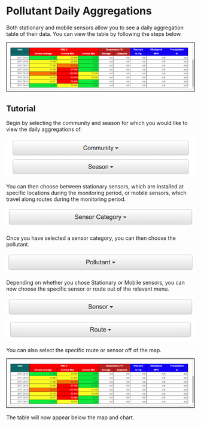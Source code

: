 # Pollutant Daily Aggregations

Both stationary and mobile sensors allow you to see a daily aggregation table of their data. You can view the table by following the steps below.

![Daily Aggregations](images/table.png "Daily Aggregations")

## Tutorial

Begin by selecting the community and season for which you would like to view the daily aggregations of.

![Community and Season Dropdowns](images/community-season.png)

You can then choose between stationary sensors, which are installed at specific locations during the monitoring period, or mobile sensors, which travel along routes during the monitoring period.

![Sensor Category Dropdown](images/sensor-category.png)

Once you have selected a sensor category, you can then choose the pollutant.

![Pollutant Dropdown](images/pollutant.png)

Depending on whether you chose Stationary or Mobile sensors, you can now choose the specific sensor or route out of the relevant menu.

![Sensor Dropdown](images/sensor.png)
![Route Dropdown](images/route-menu.png)

You can also select the specific route or sensor off of the map.

![Daily Aggregations](images/table.png "Daily Aggregations")

The table will now appear below the map and chart.
